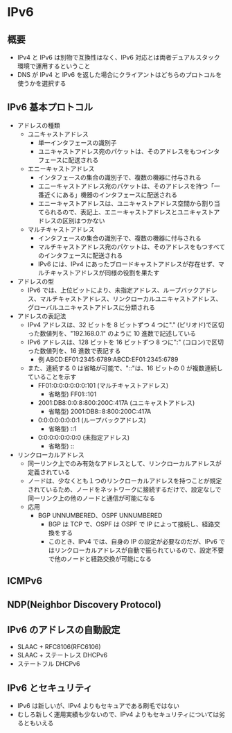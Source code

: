 # IPv6

## 概要

- IPv4 と IPv6 は別物で互換性はなく、IPv6 対応とは両者デュアルスタック環境で運用するということ
- DNS が IPv4 と IPv6 を返した場合にクライアントはどちらのプロトコルを使うかを選択する

## IPv6 基本プロトコル

- アドレスの種類
  - ユニキャストアドレス
    - 単一インタフェースの識別子
    - ユニキャストアドレス宛のパケットは、そのアドレスをもつインタフェースに配送される
  - エニーキャストアドレス
    - インタフェースの集合の識別子で、複数の機器に付与される
    - エニーキャストアドレス宛のパケットは、そのアドレスを持つ「一番近くにある」機器のインタフェースに配送される
    - エニーキャストアドレスは、ユニキャストアドレス空間から割り当てられるので、表記上、エニーキャストアドレスとユニキャストアドレスの区別はつかない
  - マルチキャストアドレス
    - インタフェースの集合の識別子で、複数の機器に付与される
    - マルチキャストアドレス宛のパケットは、そのアドレスをもつすべてのインタフェースに配送される
    - IPv6 には、IPv4 にあったブロードキャストアドレスが存在せず、マルチキャストアドレスが同様の役割を果たす
- アドレスの型
  - IPv6 では、上位ビットにより、未指定アドレス、ループバックアドレス、マルチキャストアドレス、リンクローカルユニキャストアドレス、グローバルユニキャストアドレスに分類される
- アドレスの表記法
  - IPv4 アドレスは、32 ビットを 8 ビットずつ 4 つに"." (ピリオド)で区切った数値列を、"192.168.0.1" のように 10 進数で記述している
  - IPv6 アドレスは、128 ビットを 16 ビットずつ 8 つに":" (コロン)で区切った数値列を、16 進数で表記する
    - 例 ABCD:EF01:2345:6789:ABCD:EF01:2345:6789
  - また、連続する 0 は省略が可能で、"::"は、16 ビットの 0 が複数連続していることを示す
    - FF01:0:0:0:0:0:0:101 (マルチキャストアドレス)
      - 省略型) FF01::101
    - 2001:DB8:0:0:8:800:200C:417A (ユニキャストアドレス)
      - 省略型) 2001:DB8::8:800:200C:417A
    - 0:0:0:0:0:0:0:1 (ループバックアドレス)
      - 省略型) ::1
    - 0:0:0:0:0:0:0:0 (未指定アドレス)
      - 省略型) ::
- リンクローカルアドレス
  - 同一リンク上でのみ有効なアドレスとして、リンクローカルアドレスが定義されている
  - ノードは、少なくとも１つのリンクローカルアドレスを持つことが規定されているため、ノードをネットワークに接続するだけで、設定なしで同一リンク上の他のノードと通信が可能になる
  - 応用
    - BGP UNNUMBERED、OSPF UNNUMBERED
      - BGP は TCP で、OSPF は OSPF で IP によって接続し、経路交換をする
      - このとき、IPv4 では、自身の IP の設定が必要なのだが、IPv6 ではリンクローカルアドレスが自動で振られているので、設定不要で他のノードと経路交換が可能になる

## ICMPv6

## NDP(Neighbor Discovery Protocol)

## IPv6 のアドレスの自動設定

- SLAAC + RFC8106(RFC6106)
- SLAAC + ステートレス DHCPv6
- ステートフル DHCPv6

## IPv6 とセキュリティ

- IPv6 は新しいが、IPv4 よりもセキュアである刷毛ではない
- むしろ新しく運用実績も少ないので、IPv4 よりもセキュリティについては劣るともいえる
